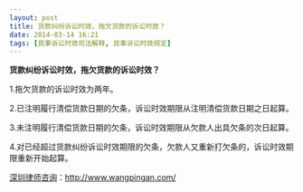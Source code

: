 ```yaml
---
layout: post
title: 货款纠纷诉讼时效，拖欠货款的诉讼时效？
date: 2014-03-14 16:21
tags: [民事诉讼时效司法解释, 民事诉讼时效规定]
---
```

<strong>货款纠纷诉讼时效，拖欠货款的诉讼时效？</strong>

1.拖欠货款的诉讼时效为两年。

2.已注明履行清偿货款日期的欠条，诉讼时效期限从注明清偿货款日期之日起算。

3.未注明履行清偿货款日期的欠条，诉讼时效期限从欠款人出具欠条的次日起算。

4.对已经超过货款纠纷诉讼时效期限的欠条，欠款人又重新打欠条的，诉讼时效期限重新开始起算。

<a href="http://www.wangpingan.com/">深圳律师咨询</a>：<a href="http://www.wangpingan.com/">http://www.wangpingan.com/</a>

